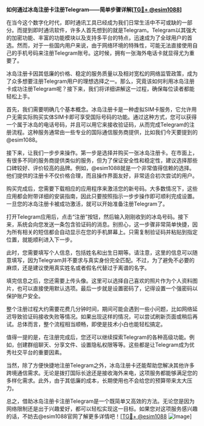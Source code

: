 **如何通过冰岛注册卡注册Telegram——简单步骤详解[[TG💪+ @esim1088](https://t.me/s/esim1088)]**

在当今这个数字化时代，即时通讯工具已经成为我们日常生活中不可或缺的一部分。而提到即时通讯软件，许多人首先想到的就是Telegram。Telegram以其强大的加密功能、丰富的功能模块以及支持多平台的特点，迅速成为了全球用户的首选。然而，对于一些国内用户来说，由于网络环境的特殊性，可能无法直接使用自己的手机号码来注册Telegram账号。这时候，拥有一张海外电话卡就显得尤为重要了。

冰岛注册卡因其低廉的价格、稳定的服务质量以及相对宽松的网络监管政策，成为了众多想要注册Telegram用户的理想选择之一。那么，究竟该如何利用冰岛注册卡成功注册Telegram呢？接下来，我们将详细讲解这一过程，确保每位读者都能轻松上手。

首先，我们需要明确几个基本概念。冰岛注册卡是一种虚拟SIM卡服务，它允许用户无需实际购买实体SIM卡即可享受国际号码的功能。通过这种方式，您可以获得一个属于冰岛的电话号码，并且可以用它来接收验证码，从而完成Telegram的注册流程。这种服务通常由一些专业的国际通信服务商提供，比如我们今天要提到的@esim1088。

接下来，让我们一步步来操作。第一步是选择并购买一张冰岛注册卡。在市面上，有很多不同的服务商提供类似的服务，但为了保证安全性和稳定性，建议选择那些口碑较好、评价较高的品牌。例如，@esim1088就是一个非常值得信赖的选择。他们提供的注册卡不仅价格合理，而且操作界面友好，非常适合初次尝试的用户。

购买完成后，您需要下载相应的应用程序来激活您的新号码。大多数情况下，这些应用都会附带详细的安装指南，因此只要按照指示一步步操作即可顺利完成设置。一旦您的冰岛注册卡被成功激活，就可以开始准备注册Telegram了。

打开Telegram应用后，点击“注册”按钮，然后输入刚刚收到的冰岛号码。接下来，系统会向您发送一条包含验证码的消息。别担心，这一步骤非常简单快捷，因为所有相关的短信都会自动显示在您的手机屏幕上。只需复制验证码并粘贴到指定位置，就能顺利进入下一步。

此时，您需要填写个人信息，包括姓名和出生日期等。请注意，这里的信息可以随意填写，因为Telegram并不要求与真实身份完全匹配。不过，为了避免不必要的麻烦，还是建议使用真实姓名或者假名代替过于离谱的名字。

填完信息之后，您还需要上传头像。这里可以选择自己喜欢的照片作为个人资料图片，也可以直接使用默认选项。最后一步就是设置密码了，记得设置一个强密码以保护账户安全。

整个注册过程大约需要花费几分钟时间，期间可能会遇到一些小问题，比如网络延迟导致验证码接收失败等情况。如果出现这样的情况，可以尝试刷新页面或稍后再试。总体而言，整个流程相当顺畅，即使是技术小白也能轻松搞定。

值得一提的是，在注册完成后，您还可以继续探索Telegram的各种高级功能。例如，创建群组聊天、分享文件、设置隐私权限等等。这些都是让Telegram成为优秀社交平台的重要因素。

当然，除了方便快捷地注册Telegram之外，冰岛注册卡还能帮助您解决其他许多跨境通信需求。无论是拨打国际长途还是接收海外来电，这项服务都能够满足您的多样化需求。此外，由于其低廉的成本，长期使用也不会给您的预算带来太大压力。

总之，借助冰岛注册卡注册Telegram是一个既简单又高效的方法。无论您是因为网络限制还是出于兴趣爱好，都可以轻松实现这一目标。如果您对这项服务感兴趣的话，不妨去@esim1088官网了解更多详情吧！[[TG💪+ @esim1088](https://t.me/s/esim1088) ![Image](https://i.postimg.cc/4NQfJmqS/Snipaste-2025-05-13-00-14-12.png)]